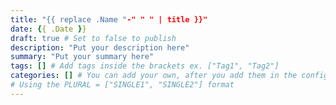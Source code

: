 ```yaml
---
title: "{{ replace .Name "-" " " | title }}"
date: {{ .Date }}
draft: true # Set to false to publish 
description: "Put your description here" 
summary: "Put your summary here" 
tags: [] # Add tags inside the brackets ex. ["Tag1", "Tag2"] 
categories: [] # You can add your own, after you add them in the config.toml. 
# Using the PLURAL = ["SINGLE1", "SINGLE2"] format 
---
```

